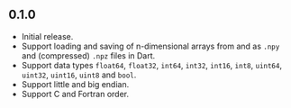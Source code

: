 ## 0.1.0

- Initial release.
- Support loading and saving of n-dimensional arrays from and as `.npy` and (compressed) `.npz` files in Dart.
- Support data types `float64`, `float32`, `int64`, `int32`, `int16`, `int8`, `uint64`, `uint32`, `uint16`, `uint8` and `bool`.
- Support little and big endian.
- Support C and Fortran order.
